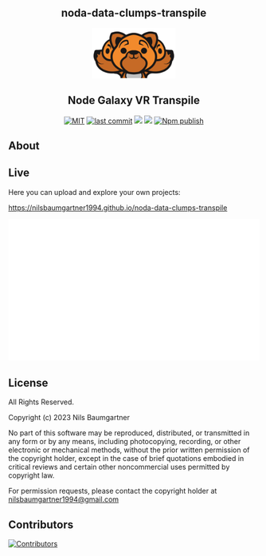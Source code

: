 <h2 align="center">
    noda-data-clumps-transpile
</h2>

<p align="center">
    <img src="https://github.com/NilsBaumgartner1994/noda-data-clumps-transpile/raw/master/public/logo.png" alt="backup" style="height:100px;"/>
</p>

<h2 align="center">
Node Galaxy VR Transpile
</h2>

<p align="center">
  <a href="https://img.shields.io/github/license/NilsBaumgartner1994/noda-data-clumps-transpile"><img src="https://img.shields.io/github/license/NilsBaumgartner1994/noda-data-clumps-transpile" alt="MIT" /></a>
  <a href="https://img.shields.io/github/last-commit/NilsBaumgartner1994/noda-data-clumps-transpile?logo=git"><img src="https://img.shields.io/github/last-commit/NilsBaumgartner1994/noda-data-clumps-transpile?logo=git" alt="last commit" /></a>
  <a href="https://shields.io/" alt="Google TypeScript Style"><img src="https://img.shields.io/badge/uses-TypeScript-blue.svg"/></a>
  <a href="https://github.com/marketplace/actions/lint-action"><img src="https://img.shields.io/badge/uses-Lint%20Action-blue.svg"/></a>
  <a href="https://github.com/NilsBaumgartner1994/noda-data-clumps-transpile/actions/workflows/npmPublish.yml"><img src="https://github.com/NilsBaumgartner1994/noda-data-clumps-transpile/actions/workflows/npmPublish.yml/badge.svg" alt="Npm publish" /></a>
</p>

## About


## Live
Here you can upload and explore your own projects:

https://nilsbaumgartner1994.github.io/noda-data-clumps-transpile

<a href="https://nilsbaumgartner1994/noda-data-clumps-transpile/?demoType=main">
  <img src="https://github.com/NilsBaumgartner1994/noda-data-clumps-transpile/raw/master/docs/demo.gif" alt="backup" style="witdth:100px;"/>
</a>
    

## License

All Rights Reserved.

Copyright (c) 2023 Nils Baumgartner

No part of this software may be reproduced, distributed, or transmitted in any form or by any means, including photocopying, recording, or other electronic or mechanical methods, without the prior written permission of the copyright holder, except in the case of brief quotations embodied in critical reviews and certain other noncommercial uses permitted by copyright law.

For permission requests, please contact the copyright holder at nilsbaumgartner1994@gmail.com



## Contributors

<a href="https://github.com/NilsBaumgartner1994/noda-data-clumps-transpile"><img src="https://contrib.rocks/image?repo=NilsBaumgartner1994/noda-data-clumps-transpile" alt="Contributors" /></a>
